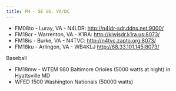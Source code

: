 ```yaml
---
title: FM - SE US, VA/DC
---
```


* FM08to - Luray, VA - N4LDR: http://n4ldr-sdr.ddns.net:9000/
* FM18cr - Warrenton, VA - K1RA: http://kiwisdr.k1ra.us:8073/
* FM18is - Burke, VA - N4TVC: http://n4tvc.zapto.org:8073/
* FM18ku - Arlingon, VA - WB4KLJ http://68.33.101.145:8073/

Baseball

* FM18mw - WTEM 980 Baltimore Orioles (5000 watts at night) in Hyattsville MD
* WFED 1500 Washington Nationals (50000 watts)

